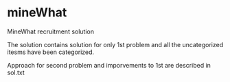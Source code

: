 # mineWhat
MineWhat recruitment solution

The solution contains solution for only 1st problem and all the uncategorized itesms have been categorized.

Approach for second problem and imporvements to 1st are described in sol.txt
